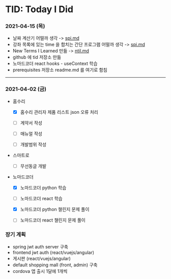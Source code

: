 # TID: Today I Did

### 2021-04-15 (목)
- 날짜 계산기 어떨까 생각 -> [spi.md](https://github.com/funnystyle/tid/blob/main/spi.md)
- 강좌 목록에 있는 time 을 합치는 간단 프로그램 어떨까 생각 -> [spi.md](https://github.com/funnystyle/tid/blob/main/spi.md)
- New Terms I Learned 만듦 -> [ntil.md](https://github.com/funnystyle/tid/blob/main/ntil.md)
- github 에 tid 저장소 만듦
- 노마드코더 react hooks - useContext 학습
- prerequisites 저장소 readme.md 를 여기로 함침

---

### 2021-04-02 (금)
- 홈수리
  - [x] 홈수리 관리자 제품 리스트 json 오류 처리
  - [ ] 계약서 작성
  - [ ] 매뉴얼 작성
  - [ ] 개발범위 작성


- 스마트로
  - [ ] 무선동글 개발


- 노마드코더
  - [x] 노마드코더 python 학습
  - [ ] 노마드코더 react 학습
  - [x] 노마드코더 python 챌린지 문제 풀이
  - [ ] 노마드코더 react 챌린지 문제 풀이


### 장기 계획
- spring jwt auth server 구축
- frontend jwt auth (react/vuejs/angular)
- 게시판 (react/vuejs/angular)
- default shopping mall (front, admin) 구축
- cordova 앱 출시 1달에 1개씩
